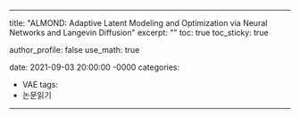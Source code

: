 
---
title: "ALMOND: Adaptive Latent Modeling and Optimization via Neural Networks and Langevin Diffusion"
excerpt: ""
toc: true
toc_sticky: true

author_profile: false
use_math: true

date: 2021-09-03 20:00:00 -0000
categories: 
  - VAE
tags:
  - 논문읽기
---
<!--stackedit_data:
eyJoaXN0b3J5IjpbNjUyNTAyNV19
-->